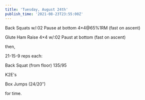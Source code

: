 ```yaml
---
title: 'Tuesday, August 24th'
publish_time: '2021-08-23T23:55:00Z'
---
```


Back Squats w/:02 Pause at bottom 4×4\@65%1RM (fast on ascent)

Glute Ham Raise 4×4 w/:02 Paust at bottom (fast on ascent)

then,

21-15-9 reps each:

Back Squat (from floor) 135/95

K2E's

Box Jumps (24/20″)

for time.

